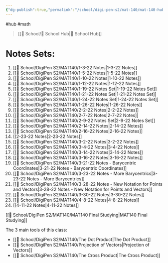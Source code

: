 ```yaml
---
{"dg-publish":true,"permalink":"/school/digi-pen-s2/mat-140/mat-140-hub/","dgHomeLink":true,"dgPassFrontmatter":false}
---
```


#hub #math  
> [[🏫 School/🏫 School Hub|🏫 School Hub]]

# Notes Sets:
1. [[🏫 School/DigiPen S2/MAT140/1-3-22 Notes|1-3-22 Notes]]
2. [[🏫 School/DigiPen S2/MAT140/1-5-22 Notes|1-5-22 Notes]]
3. [[🏫 School/DigiPen S2/MAT140/1-10-22 Notes|1-10-22 Notes]]
4. [[🏫 School/DigiPen S2/MAT140/1-12-22 Notes|1-12-22 Notes]]
5. [[🏫 School/DigiPen S2/MAT140/1-19-22 Notes Set|1-19-22 Notes Set]]
6. [[🏫 School/DigiPen S2/MAT140/1-21-22 Notes Set|1-21-22 Notes Set]]
7. [[🏫 School/DigiPen S2/MAT140/1-24-22 Notes Set|1-24-22 Notes Set]]
8. [[🏫 School/DigiPen S2/MAT140/1-26-22 Notes|1-26-22 Notes]]
9. [[🏫 School/DigiPen S2/MAT140/2-2-22 Notes|2-2-22 Notes]]
10. [[🏫 School/DigiPen S2/MAT140/2-7-22 Notes|2-7-22 Notes]]
11. [[🏫 School/DigiPen S2/MAT140/2-9-22 Notes Set|2-9-22 Notes Set]]
12. [[🏫 School/DigiPen S2/MAT140/2-14-22 Notes|2-14-22 Notes]]
13. [[🏫 School/DigiPen S2/MAT140/2-16-22 Notes|2-16-22 Notes]]
14. [[2-23-22 Notes|2-23-22 Notes]]
15. [[🏫 School/DigiPen S2/MAT140/3-2-22 Notes|3-2-22 Notes]]
16. [[🏫 School/DigiPen S2/MAT140/3-4-22 Notes|3-4-22 Notes]]
17. [[🏫 School/DigiPen S2/MAT140/3-14-22 Notes|3-14-22 Notes]]
18. [[🏫 School/DigiPen S2/MAT140/3-16-22 Notes|3-16-22 Notes]]
19. [[🏫 School/DigiPen S2/MAT140/3-21-22 Notes - Barycentric Coordinates|3-21-22 Notes - Barycentric Coordinates]]
20. [[🏫 School/DigiPen S2/MAT140/3-23-22 Notes - More Barycentrics|3-23-22 Notes - More Barycentrics]]
21. [[🏫 School/DigiPen S2/MAT140/3-28-22 Notes - New Notation for Points and Vectors|3-28-22 Notes - New Notation for Points and Vectors]]
22. [[🏫 School/DigiPen S2/MAT140/3-30-22 Notes|3-30-22 Notes]]
23. [[🏫 School/DigiPen S2/MAT140/4-8-22 Notes|4-8-22 Notes]]
24. [[4-11-22 Notes|4-11-22 Notes]]

[[🏫 School/DigiPen S2/MAT140/MAT140 Final Studying|MAT140 Final Studying]]

The 3 main tools of this class:
* [[🏫 School/DigiPen S2/MAT140/The Dot Product|The Dot Product]]
* [[🏫 School/DigiPen S2/MAT140/Projection of Vectors|Projection of Vectors]]
* [[🏫 School/DigiPen S2/MAT140/The Cross Product|The Cross Product]]